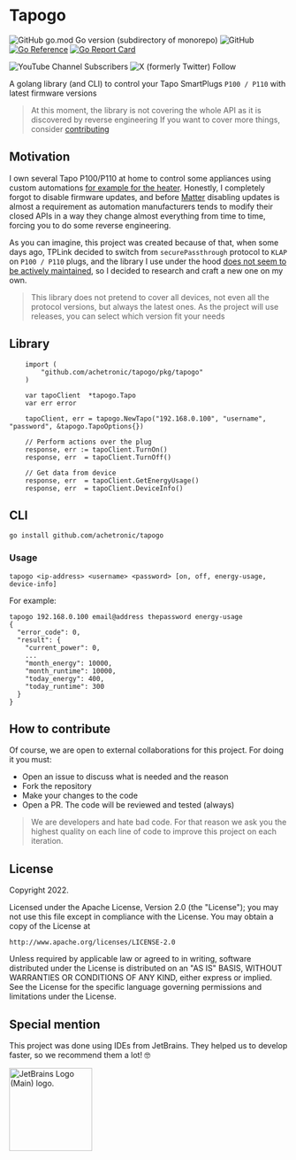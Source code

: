 # Tapogo

![GitHub go.mod Go version (subdirectory of monorepo)](https://img.shields.io/github/go-mod/go-version/achetronic/tapogo)
![GitHub](https://img.shields.io/github/license/achetronic/tapogo)
[![Go Reference](https://pkg.go.dev/badge/github.com/achetronic/tapogo.svg)](https://pkg.go.dev/github.com/achetronic/tapogo)
[![Go Report Card](https://goreportcard.com/badge/github.com/achetronic/tapogo)](https://goreportcard.com/report/github.com/achetronic/tapogo)

![YouTube Channel Subscribers](https://img.shields.io/youtube/channel/subscribers/UCeSb3yfsPNNVr13YsYNvCAw?label=achetronic&link=http%3A%2F%2Fyoutube.com%2Fachetronic)
![X (formerly Twitter) Follow](https://img.shields.io/twitter/follow/achetronic?style=flat&logo=twitter&link=https%3A%2F%2Ftwitter.com%2Fachetronic)

A golang library (and CLI) to control your Tapo SmartPlugs `P100 / P110` with latest firmware versions

> At this moment, the library is not covering the whole API as it is discovered by reverse engineering
> If you want to cover more things, consider [contributing](#how-to-contribute)

## Motivation

I own several Tapo P100/P110 at home to control some appliances using custom automations 
[for example for the heater](https://github.com/achetronic/autoheater/). 
Honestly, I completely forgot to disable firmware updates, and before [Matter](https://csa-iot.org/all-solutions/matter/) 
disabling updates is almost a requirement as automation manufacturers tends to modify their closed APIs in a way they 
change almost everything from time to time, forcing you to do some reverse engineering.

As you can imagine, this project was created because of that, when some days ago, TPLink decided to switch from 
`securePassthrough` protocol to `KLAP` on `P100 / P110` plugs, and the library I use under the hood [does not seem
to be actively maintained](https://github.com/richardjennings/tapo/issues/4#issuecomment-1840902314), 
so I decided to research and craft a new one on my own.

> This library does not pretend to cover all devices, not even all the protocol versions, but always the latest ones.
> As the project will use releases, you can select which version fit your needs

## Library

```golang
    import (
        "github.com/achetronic/tapogo/pkg/tapogo"
    )

    var tapoClient  *tapogo.Tapo
    var err error

    tapoClient, err = tapogo.NewTapo("192.168.0.100", "username", "password", &tapogo.TapoOptions{})

    // Perform actions over the plug
    response, err := tapoClient.TurnOn()
    response, err  = tapoClient.TurnOff()

    // Get data from device
    response, err  = tapoClient.GetEnergyUsage()
    response, err  = tapoClient.DeviceInfo()
```

## CLI

`go install github.com/achetronic/tapogo`

### Usage
```
tapogo <ip-address> <username> <password> [on, off, energy-usage, device-info]
```

For example:

```
tapogo 192.168.0.100 email@address thepassword energy-usage
{
  "error_code": 0,
  "result": {
    "current_power": 0,
    ...
    "month_energy": 10000,
    "month_runtime": 10000,
    "today_energy": 400,
    "today_runtime": 300
  }
}
```

## How to contribute

Of course, we are open to external collaborations for this project. For doing it you must:

* Open an issue to discuss what is needed and the reason
* Fork the repository
* Make your changes to the code
* Open a PR. The code will be reviewed and tested (always)

> We are developers and hate bad code. For that reason we ask you the highest quality on each line of code to improve
> this project on each iteration.

## License

Copyright 2022.

Licensed under the Apache License, Version 2.0 (the "License");
you may not use this file except in compliance with the License.
You may obtain a copy of the License at

    http://www.apache.org/licenses/LICENSE-2.0

Unless required by applicable law or agreed to in writing, software
distributed under the License is distributed on an "AS IS" BASIS,
WITHOUT WARRANTIES OR CONDITIONS OF ANY KIND, either express or implied.
See the License for the specific language governing permissions and
limitations under the License.

## Special mention

This project was done using IDEs from JetBrains. They helped us to develop faster, so we recommend them a lot! 🤓

<img src="https://resources.jetbrains.com/storage/products/company/brand/logos/jb_beam.png" alt="JetBrains Logo (Main) logo." width="150">
